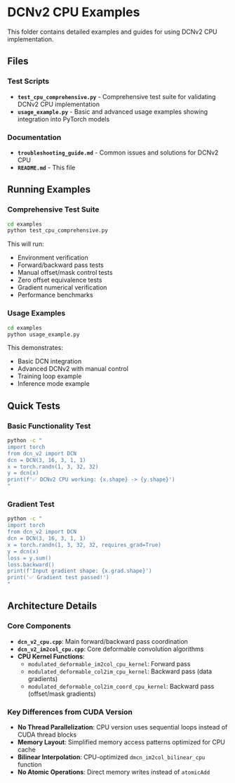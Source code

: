 # DCNv2 CPU Examples

This folder contains detailed examples and guides for using DCNv2 CPU implementation.

## Files

### Test Scripts
- **`test_cpu_comprehensive.py`** - Comprehensive test suite for validating DCNv2 CPU implementation
- **`usage_example.py`** - Basic and advanced usage examples showing integration into PyTorch models

### Documentation
- **`troubleshooting_guide.md`** - Common issues and solutions for DCNv2 CPU
- **`README.md`** - This file

## Running Examples

### Comprehensive Test Suite
```bash
cd examples
python test_cpu_comprehensive.py
```

This will run:
- Environment verification
- Forward/backward pass tests
- Manual offset/mask control tests
- Zero offset equivalence tests
- Gradient numerical verification
- Performance benchmarks

### Usage Examples
```bash
cd examples
python usage_example.py
```

This demonstrates:
- Basic DCN integration
- Advanced DCNv2 with manual control
- Training loop example
- Inference mode example

## Quick Tests

### Basic Functionality Test
```bash
python -c "
import torch
from dcn_v2 import DCN
dcn = DCN(3, 16, 3, 1, 1)
x = torch.randn(1, 3, 32, 32)
y = dcn(x)
print(f'✅ DCNv2 CPU working: {x.shape} -> {y.shape}')
"
```

### Gradient Test
```bash
python -c "
import torch
from dcn_v2 import DCN
dcn = DCN(3, 16, 3, 1, 1)
x = torch.randn(1, 3, 32, 32, requires_grad=True)
y = dcn(x)
loss = y.sum()
loss.backward()
print(f'Input gradient shape: {x.grad.shape}')
print('✅ Gradient test passed!')
"
```

## Architecture Details

### Core Components
- **`dcn_v2_cpu.cpp`**: Main forward/backward pass coordination
- **`dcn_v2_im2col_cpu.cpp`**: Core deformable convolution algorithms
- **CPU Kernel Functions**:
  - `modulated_deformable_im2col_cpu_kernel`: Forward pass
  - `modulated_deformable_col2im_cpu_kernel`: Backward pass (data gradients)
  - `modulated_deformable_col2im_coord_cpu_kernel`: Backward pass (offset/mask gradients)

### Key Differences from CUDA Version
- **No Thread Parallelization**: CPU version uses sequential loops instead of CUDA thread blocks
- **Memory Layout**: Simplified memory access patterns optimized for CPU cache
- **Bilinear Interpolation**: CPU-optimized `dmcn_im2col_bilinear_cpu` function
- **No Atomic Operations**: Direct memory writes instead of `atomicAdd`